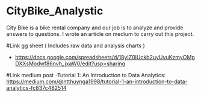 # CityBike_Analystic
City Bike is a bike rental company and our job is to analyze and provide answers to questions. I wrote an article on medium to carry out this project.

#Link gg sheet ( Includes raw data and analysis charts )
- https://docs.google.com/spreadsheets/d/18yIZ0lUckb2uyUvuKzmyOMpDXXsModwf86nvh_jxaW0/edit?usp=sharing

#Link medium post
-Tutorial 1: An Introduction to Data Analytics: 
https://medium.com/@ntthuynga1998/tutorial-1-an-introduction-to-data-analytics-fc837c482514
